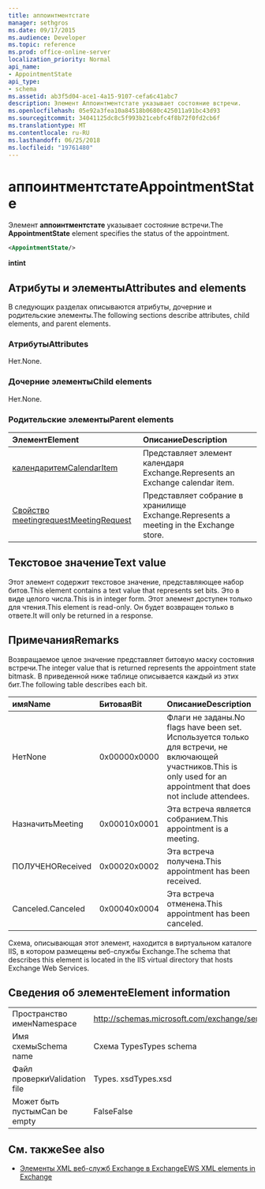 ```yaml
---
title: аппоинтментстате
manager: sethgros
ms.date: 09/17/2015
ms.audience: Developer
ms.topic: reference
ms.prod: office-online-server
localization_priority: Normal
api_name:
- AppointmentState
api_type:
- schema
ms.assetid: ab3f5d04-ace1-4a15-9107-cefa6c41abc7
description: Элемент Аппоинтментстате указывает состояние встречи.
ms.openlocfilehash: 05e92a3fea10a84518b0680c425011a91bc43d93
ms.sourcegitcommit: 34041125dc8c5f993b21cebfc4f8b72f0fd2cb6f
ms.translationtype: MT
ms.contentlocale: ru-RU
ms.lasthandoff: 06/25/2018
ms.locfileid: "19761480"
---
```

# <a name="appointmentstate"></a><span data-ttu-id="2f84f-103">аппоинтментстате</span><span class="sxs-lookup"><span data-stu-id="2f84f-103">AppointmentState</span></span>

<span data-ttu-id="2f84f-104">Элемент **аппоинтментстате** указывает состояние встречи.</span><span class="sxs-lookup"><span data-stu-id="2f84f-104">The **AppointmentState** element specifies the status of the appointment.</span></span> 
  
```XML
<AppointmentState/>
```

 <span data-ttu-id="2f84f-105">**int**</span><span class="sxs-lookup"><span data-stu-id="2f84f-105">**int**</span></span>
## <a name="attributes-and-elements"></a><span data-ttu-id="2f84f-106">Атрибуты и элементы</span><span class="sxs-lookup"><span data-stu-id="2f84f-106">Attributes and elements</span></span>

<span data-ttu-id="2f84f-107">В следующих разделах описываются атрибуты, дочерние и родительские элементы.</span><span class="sxs-lookup"><span data-stu-id="2f84f-107">The following sections describe attributes, child elements, and parent elements.</span></span>
  
### <a name="attributes"></a><span data-ttu-id="2f84f-108">Атрибуты</span><span class="sxs-lookup"><span data-stu-id="2f84f-108">Attributes</span></span>

<span data-ttu-id="2f84f-109">Нет.</span><span class="sxs-lookup"><span data-stu-id="2f84f-109">None.</span></span>
  
### <a name="child-elements"></a><span data-ttu-id="2f84f-110">Дочерние элементы</span><span class="sxs-lookup"><span data-stu-id="2f84f-110">Child elements</span></span>

<span data-ttu-id="2f84f-111">Нет.</span><span class="sxs-lookup"><span data-stu-id="2f84f-111">None.</span></span>
  
### <a name="parent-elements"></a><span data-ttu-id="2f84f-112">Родительские элементы</span><span class="sxs-lookup"><span data-stu-id="2f84f-112">Parent elements</span></span>

|<span data-ttu-id="2f84f-113">**Элемент**</span><span class="sxs-lookup"><span data-stu-id="2f84f-113">**Element**</span></span>|<span data-ttu-id="2f84f-114">**Описание**</span><span class="sxs-lookup"><span data-stu-id="2f84f-114">**Description**</span></span>|
|:-----|:-----|
|[<span data-ttu-id="2f84f-115">календаритем</span><span class="sxs-lookup"><span data-stu-id="2f84f-115">CalendarItem</span></span>](calendaritem.md) <br/> |<span data-ttu-id="2f84f-116">Представляет элемент календаря Exchange.</span><span class="sxs-lookup"><span data-stu-id="2f84f-116">Represents an Exchange calendar item.</span></span>  <br/> |
|[<span data-ttu-id="2f84f-117">Свойство meetingrequest</span><span class="sxs-lookup"><span data-stu-id="2f84f-117">MeetingRequest</span></span>](meetingrequest.md) <br/> |<span data-ttu-id="2f84f-118">Представляет собрание в хранилище Exchange.</span><span class="sxs-lookup"><span data-stu-id="2f84f-118">Represents a meeting in the Exchange store.</span></span>  <br/> |
   
## <a name="text-value"></a><span data-ttu-id="2f84f-119">Текстовое значение</span><span class="sxs-lookup"><span data-stu-id="2f84f-119">Text value</span></span>

<span data-ttu-id="2f84f-120">Этот элемент содержит текстовое значение, представляющее набор битов.</span><span class="sxs-lookup"><span data-stu-id="2f84f-120">This element contains a text value that represents set bits.</span></span> <span data-ttu-id="2f84f-121">Это в виде целого числа.</span><span class="sxs-lookup"><span data-stu-id="2f84f-121">This is in integer form.</span></span> <span data-ttu-id="2f84f-122">Этот элемент доступен только для чтения.</span><span class="sxs-lookup"><span data-stu-id="2f84f-122">This element is read-only.</span></span> <span data-ttu-id="2f84f-123">Он будет возвращен только в ответе.</span><span class="sxs-lookup"><span data-stu-id="2f84f-123">It will only be returned in a response.</span></span>
  
## <a name="remarks"></a><span data-ttu-id="2f84f-124">Примечания</span><span class="sxs-lookup"><span data-stu-id="2f84f-124">Remarks</span></span>

<span data-ttu-id="2f84f-125">Возвращаемое целое значение представляет битовую маску состояния встречи.</span><span class="sxs-lookup"><span data-stu-id="2f84f-125">The integer value that is returned represents the appointment state bitmask.</span></span> <span data-ttu-id="2f84f-126">В приведенной ниже таблице описывается каждый из этих бит.</span><span class="sxs-lookup"><span data-stu-id="2f84f-126">The following table describes each bit.</span></span>
  
|<span data-ttu-id="2f84f-127">**имя**</span><span class="sxs-lookup"><span data-stu-id="2f84f-127">**Name**</span></span>|<span data-ttu-id="2f84f-128">**Битовая**</span><span class="sxs-lookup"><span data-stu-id="2f84f-128">**Bit**</span></span>|<span data-ttu-id="2f84f-129">**Описание**</span><span class="sxs-lookup"><span data-stu-id="2f84f-129">**Description**</span></span>|
|:-----|:-----|:-----|
|<span data-ttu-id="2f84f-130">Нет</span><span class="sxs-lookup"><span data-stu-id="2f84f-130">None</span></span>  <br/> |<span data-ttu-id="2f84f-131">0x0000</span><span class="sxs-lookup"><span data-stu-id="2f84f-131">0x0000</span></span>  <br/> |<span data-ttu-id="2f84f-132">Флаги не заданы.</span><span class="sxs-lookup"><span data-stu-id="2f84f-132">No flags have been set.</span></span> <span data-ttu-id="2f84f-133">Используется только для встречи, не включающей участников.</span><span class="sxs-lookup"><span data-stu-id="2f84f-133">This is only used for an appointment that does not include attendees.</span></span>  <br/> |
|<span data-ttu-id="2f84f-134">Назначить</span><span class="sxs-lookup"><span data-stu-id="2f84f-134">Meeting</span></span>  <br/> |<span data-ttu-id="2f84f-135">0x0001</span><span class="sxs-lookup"><span data-stu-id="2f84f-135">0x0001</span></span>  <br/> |<span data-ttu-id="2f84f-136">Эта встреча является собранием.</span><span class="sxs-lookup"><span data-stu-id="2f84f-136">This appointment is a meeting.</span></span>  <br/> |
|<span data-ttu-id="2f84f-137">ПОЛУЧЕНО</span><span class="sxs-lookup"><span data-stu-id="2f84f-137">Received</span></span>  <br/> |<span data-ttu-id="2f84f-138">0x0002</span><span class="sxs-lookup"><span data-stu-id="2f84f-138">0x0002</span></span>  <br/> |<span data-ttu-id="2f84f-139">Эта встреча получена.</span><span class="sxs-lookup"><span data-stu-id="2f84f-139">This appointment has been received.</span></span>  <br/> |
|<span data-ttu-id="2f84f-140">Canceled.</span><span class="sxs-lookup"><span data-stu-id="2f84f-140">Canceled</span></span>  <br/> |<span data-ttu-id="2f84f-141">0x0004</span><span class="sxs-lookup"><span data-stu-id="2f84f-141">0x0004</span></span>  <br/> |<span data-ttu-id="2f84f-142">Эта встреча отменена.</span><span class="sxs-lookup"><span data-stu-id="2f84f-142">This appointment has been canceled.</span></span>  <br/> |
   
<span data-ttu-id="2f84f-143">Схема, описывающая этот элемент, находится в виртуальном каталоге IIS, в котором размещены веб-службы Exchange.</span><span class="sxs-lookup"><span data-stu-id="2f84f-143">The schema that describes this element is located in the IIS virtual directory that hosts Exchange Web Services.</span></span>
  
## <a name="element-information"></a><span data-ttu-id="2f84f-144">Сведения об элементе</span><span class="sxs-lookup"><span data-stu-id="2f84f-144">Element information</span></span>

|||
|:-----|:-----|
|<span data-ttu-id="2f84f-145">Пространство имен</span><span class="sxs-lookup"><span data-stu-id="2f84f-145">Namespace</span></span>  <br/> |http://schemas.microsoft.com/exchange/services/2006/types  <br/> |
|<span data-ttu-id="2f84f-146">Имя схемы</span><span class="sxs-lookup"><span data-stu-id="2f84f-146">Schema name</span></span>  <br/> |<span data-ttu-id="2f84f-147">Схема Types</span><span class="sxs-lookup"><span data-stu-id="2f84f-147">Types schema</span></span>  <br/> |
|<span data-ttu-id="2f84f-148">Файл проверки</span><span class="sxs-lookup"><span data-stu-id="2f84f-148">Validation file</span></span>  <br/> |<span data-ttu-id="2f84f-149">Types. xsd</span><span class="sxs-lookup"><span data-stu-id="2f84f-149">Types.xsd</span></span>  <br/> |
|<span data-ttu-id="2f84f-150">Может быть пустым</span><span class="sxs-lookup"><span data-stu-id="2f84f-150">Can be empty</span></span>  <br/> |<span data-ttu-id="2f84f-151">False</span><span class="sxs-lookup"><span data-stu-id="2f84f-151">False</span></span>  <br/> |
   
## <a name="see-also"></a><span data-ttu-id="2f84f-152">См. также</span><span class="sxs-lookup"><span data-stu-id="2f84f-152">See also</span></span>

- [<span data-ttu-id="2f84f-153">Элементы XML веб-служб Exchange в Exchange</span><span class="sxs-lookup"><span data-stu-id="2f84f-153">EWS XML elements in Exchange</span></span>](ews-xml-elements-in-exchange.md)

